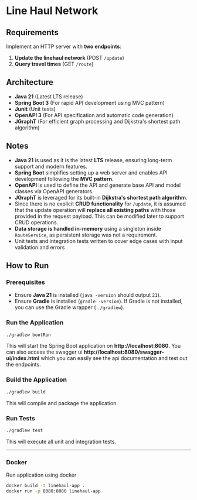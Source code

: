 # Line Haul Network

## Requirements

Implement an HTTP server with **two endpoints**:

1. **Update the linehaul network** (POST `/update`)
2. **Query travel times** (GET `/route`)

## Architecture

- **Java 21** (Latest LTS release)
- **Spring Boot 3** (For rapid API development using MVC pattern)
- **Junit** (Unit tests)
- **OpenAPI 3** (For API specification and automatic code generation)
- **JGraphT** (For efficient graph processing and Dijkstra's shortest path algorithm)

## Notes

- **Java 21** is used as it is the latest **LTS** release, ensuring long-term support and modern features.
- **Spring Boot** simplifies setting up a web server and enables API development following the **MVC pattern**.
- **OpenAPI** is used to define the API and generate base API and model classes via OpenAPI generators.
- **JGraphT** is leveraged for its built-in **Dijkstra's shortest path algorithm**.
- Since there is no explicit **CRUD functionality** for `/update`, it is assumed that the update operation will
  **replace all existing paths** with those provided in the request payload. This can be modified later to support CRUD
  operations.
- **Data storage is handled in-memory** using a singleton inside `RouteService`, as persistent storage was not a
  requirement.
- Unit tests and integration tests written to cover edge cases with input validation and errors

## How to Run

### **Prerequisites**

- Ensure **Java 21** is installed (`java -version` should output `21`).
- Ensure **Gradle** is installed (`gradle -version`). If Gradle is not installed, you can use the Gradle wrapper (
  `./gradlew`).

### **Run the Application**

```sh
./gradlew bootRun
```

This will start the Spring Boot application on **http://localhost:8080**.
You can also access the swagger ui **http://localhost:8080/swagger-ui/index.html** which you can easily
see the api documentation and test out the endpoints.

### **Build the Application**

```sh
./gradlew build
```

This will compile and package the application.

### **Run Tests**

```sh
./gradlew test
```

This will execute all unit and integration tests.

---

### **Docker**

Run application using docker

```sh
docker build -t linehaul-app .
docker run -p 8080:8080 linehaul-app
```